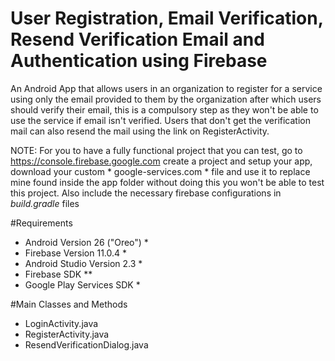# User Registration, Email Verification, Resend Verification Email and Authentication using Firebase

An Android App that allows users in an organization to register for a service using only the email provided to
them by the organization after which users should verify their email, this is a compulsory step as they won't 
be able to use the service if email isn't verified. Users that don't get the verification mail can also resend
the mail using the link on RegisterActivity.

NOTE: For you to have a fully functional project that you can test, go to  https://console.firebase.google.com
 create a project and setup your app, download your custom * google-services.com * file and use it to replace
 mine found inside the app folder without doing this you won't be able to test this project. Also include the
 necessary firebase configurations in *build.gradle* files

#Requirements
* Android Version 26 ("Oreo") *
* Firebase Version 11.0.4 *
* Android Studio Version 2.3 *
* Firebase SDK **
* Google Play Services SDK *


#Main Classes and Methods 
* LoginActivity.java
* RegisterActivity.java
* ResendVerificationDialog.java
